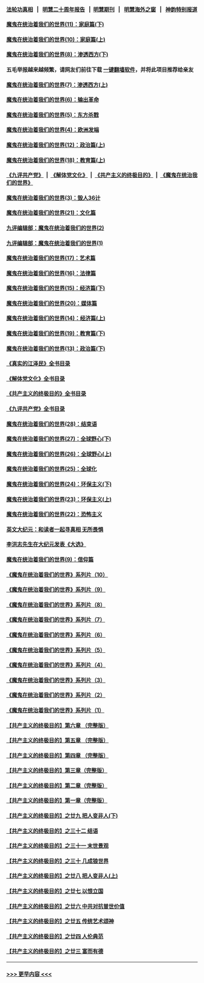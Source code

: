 #### [法轮功真相](https://github.com/gfw-breaker/truth/blob/master/README.md?t=0) &nbsp;&nbsp;|&nbsp;&nbsp; [明慧二十周年报告](https://github.com/gfw-breaker/mh-reports/blob/master/README.md?t=0) &nbsp;&nbsp;|&nbsp;&nbsp;[明慧期刊](https://github.com/gfw-breaker/mh-qikan) &nbsp;&nbsp;|&nbsp;&nbsp; [明慧海外之窗](https://github.com/gfw-breaker/mh-news/blob/master/README.md?t=0) &nbsp;&nbsp;|&nbsp;&nbsp; [神韵特别报道](https://github.com/gfw-breaker/mh-news/blob/master/shenyun.md?t=0)
#### [魔鬼在统治着我们的世界(11)：家庭篇(下)](../pages/nsc422/n10440961.md?t=11272201) 
#### [魔鬼在统治着我们的世界(10)：家庭篇(上)](../pages/nsc422/n10435448.md?t=11272201) 
#### [魔鬼在统治着我们的世界(8)：渗透西方(下)](../pages/nsc422/n10429603.md?t=11272201) 
#### 五毛举报越来越频繁，请网友们前往下载 [一键翻墙软件](https://github.com/gfw-breaker/ssr-accounts)，并将此项目推荐给亲友
#### [魔鬼在统治着我们的世界(7)：渗透西方(上)](../pages/nsc422/n10426013.md?t=11272201) 
#### [魔鬼在统治着我们的世界(6)：输出革命](../pages/nsc422/n10421536.md?t=11272201) 
#### [魔鬼在统治着我们的世界(5)：东方杀戮](../pages/nsc422/n10417707.md?t=11272201) 
#### [魔鬼在统治着我们的世界(4)：欧洲发端](../pages/nsc422/n10414890.md?t=11272201) 
#### [魔鬼在统治着我们的世界(12)：政治篇(上)](../pages/nsc422/n10444576.md?t=11272201) 
#### [魔鬼在统治着我们的世界(18)：教育篇(上)](../pages/nsc422/n10526970.md?t=11272201) 
#### [《九评共产党》](https://github.com/begood0513/9ping.md/blob/master/README.md) &nbsp;|&nbsp; [《解体党文化》](../../../../jtdwh.md/blob/master/README.md)  &nbsp;|&nbsp; [《共产主义的终极目的》](../../../../gczydzjmd.md/blob/master/README.md) &nbsp;|&nbsp; [《魔鬼在统治我们的世界》](../../../../mgztzwmdsj.md/blob/master/README.md) 
#### [魔鬼在统治着我们的世界(3)：毁人36计](../pages/nsc422/n10411583.md?t=11272201) 
#### [魔鬼在统治着我们的世界(21)：文化篇](../pages/nsc422/n10597706.md?t=11272201) 
#### [九评编辑部：魔鬼在统治着我们的世界(2)](../pages/nsc422/n10410036.md?t=11272201) 
#### [九评编辑部：魔鬼在统治着我们的世界(1)](../pages/nsc422/n10406825.md?t=11272201) 
#### [魔鬼在统治着我们的世界(17)：艺术篇](../pages/nsc422/n10499093.md?t=11272201) 
#### [魔鬼在统治着我们的世界(16)：法律篇](../pages/nsc422/n10485969.md?t=11272201) 
#### [魔鬼在统治着我们的世界(15)：经济篇(下)](../pages/nsc422/n10469975.md?t=11272201) 
#### [魔鬼在统治着我们的世界(20)：媒体篇](../pages/nsc422/n10586579.md?t=11272201) 
#### [魔鬼在统治着我们的世界(14)：经济篇(上)](../pages/nsc422/n10457370.md?t=11272201) 
#### [魔鬼在统治着我们的世界(19)：教育篇(下)](../pages/nsc422/n10564808.md?t=11272201) 
#### [魔鬼在统治着我们的世界(13)：政治篇(下)](../pages/nsc422/n10448270.md?t=11272201) 
#### [《真实的江泽民》全书目录](../pages/nsc422/n13721399.md?t=11272201) 
#### [《解体党文化》全书目录](../pages/nsc422/n13721157.md?t=11272201) 
#### [《共产主义的终极目的》全书目录](../pages/nsc422/n13721048.md?t=11272201) 
#### [《九评共产党》全书目录](../pages/nsc422/n13708085.md?t=11272201) 
#### [魔鬼在统治着我们的世界(28)：结束语](../pages/nsc422/n10936246.md?t=11272201) 
#### [魔鬼在统治着我们的世界(27)：全球野心(下)](../pages/nsc422/n10928319.md?t=11272201) 
#### [魔鬼在统治着我们的世界(26)：全球野心(上)](../pages/nsc422/n10900318.md?t=11272201) 
#### [魔鬼在统治着我们的世界(25)：全球化](../pages/nsc422/n10788205.md?t=11272201) 
#### [魔鬼在统治着我们的世界(24)：环保主义(下)](../pages/nsc422/n10695307.md?t=11272201) 
#### [魔鬼在统治着我们的世界(23)：环保主义(上)](../pages/nsc422/n10688613.md?t=11272201) 
#### [魔鬼在统治着我们的世界(22)：恐怖主义](../pages/nsc422/n10614727.md?t=11272201) 
#### [英文大纪元：和读者一起寻真相 无所畏惧](../pages/nsc422/n12542027.md?t=11272201) 
#### [李洪志先生在大纪元发表《大选》](../pages/nsc422/n12534746.md?t=11272201) 
#### [魔鬼在统治着我们的世界(9)：信仰篇](../pages/nsc422/n10432159.md?t=11272201) 
#### [《魔鬼在统治着我们的世界》系列片（10）](../pages/nsc422/n12292670.md?t=11272201) 
#### [《魔鬼在统治着我们的世界》系列片（9）](../pages/nsc422/n12290859.md?t=11272201) 
#### [《魔鬼在统治着我们的世界》系列片（8）](../pages/nsc422/n12287445.md?t=11272201) 
#### [《魔鬼在统治着我们的世界》系列片（7）](../pages/nsc422/n12283425.md?t=11272201) 
#### [《魔鬼在统治着我们的世界》系列片（6）](../pages/nsc422/n12282314.md?t=11272201) 
#### [《魔鬼在统治着我们的世界》系列片（5）](../pages/nsc422/n12281419.md?t=11272201) 
#### [《魔鬼在统治着我们的世界》系列片（4）](../pages/nsc422/n12274024.md?t=11272201) 
#### [《魔鬼在统治着我们的世界》系列片（3）](../pages/nsc422/n12271322.md?t=11272201) 
#### [《魔鬼在统治着我们的世界》系列片（2）](../pages/nsc422/n12269049.md?t=11272201) 
#### [《魔鬼在统治着我们的世界》系列片（1）](../pages/nsc422/n12267575.md?t=11272201) 
#### [【共产主义的终极目的】第六章 （完整版）](../pages/nsc422/n11428913.md?t=11272201) 
#### [【共产主义的终极目的】第五章 （完整版）](../pages/nsc422/n11428912.md?t=11272201) 
#### [【共产主义的终极目的】第四章 （完整版）](../pages/nsc422/n11428907.md?t=11272201) 
#### [【共产主义的终极目的】第三章（完整版）](../pages/nsc422/n11428848.md?t=11272201) 
#### [【共产主义的终极目的】第二章（完整版）](../pages/nsc422/n11428831.md?t=11272201) 
#### [【共产主义的终极目的】第一章（完整版）](../pages/nsc422/n11417651.md?t=11272201) 
#### [【共产主义的终极目的】之廿九 把人变非人(下)](../pages/nsc422/n11344140.md?t=11272201) 
#### [【共产主义的终极目的】之三十二 结语](../pages/nsc422/n11360535.md?t=11272201) 
#### [【共产主义的终极目的】之三十一 末世景观](../pages/nsc422/n11351129.md?t=11272201) 
#### [【共产主义的终极目的】之三十 几成狼世界](../pages/nsc422/n11348280.md?t=11272201) 
#### [【共产主义的终极目的】之廿八 把人变非人(上)](../pages/nsc422/n11340492.md?t=11272201) 
#### [【共产主义的终极目的】之廿七 以恨立国](../pages/nsc422/n11336944.md?t=11272201) 
#### [【共产主义的终极目的】之廿六 中共对抗普世价值](../pages/nsc422/n11324785.md?t=11272201) 
#### [【共产主义的终极目的】之廿五 传统艺术颂神](../pages/nsc422/n11296396.md?t=11272201) 
#### [【共产主义的终极目的】之廿四 人伦典范](../pages/nsc422/n11296397.md?t=11272201) 
#### [【共产主义的终极目的】之廿三 富而有德](../pages/nsc422/n11283598.md?t=11272201) 

----
#### [ >>> 更早内容 <<< ](../indexes/nsc422-earlier.md)

